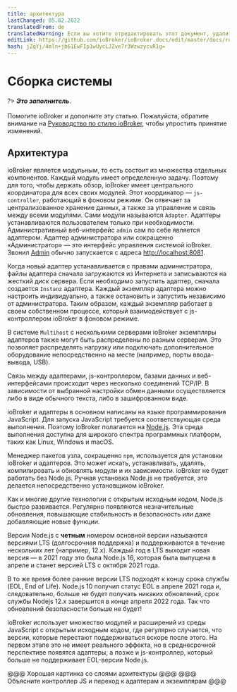 ```yaml
---
title: архитектура
lastChanged: 05.02.2022
translatedFrom: de
translatedWarning: Если вы хотите отредактировать этот документ, удалите поле «translationFrom», в противном случае этот документ будет снова автоматически переведен
editLink: https://github.com/ioBroker/ioBroker.docs/edit/master/docs/ru/basics/architecture.md
hash: jZqYj/4mln+jb61EwFIp1wUycLJZve7r3WzwzycvR1g=
---
```

# Сборка системы
?> ***Это заполнитель***.<br><br> Помогите ioBroker и дополните эту статью. Пожалуйста, обратите внимание на [Руководство по стилю ioBroker](https://www.iobroker.net/#de/documentation/community/styleguidedoc.md), чтобы упростить принятие изменений.

## Архитектура
ioBroker является модульным, то есть состоит из множества отдельных компонентов. Каждый модуль имеет определенную задачу. Поэтому для того, чтобы держать обзор, ioBroker имеет центрального координатора для всех своих модулей. Этот координатор — `js-controller`, работающий в фоновом режиме. Он отвечает за централизованное хранение данных, а также за управление и связь между всеми модулями. Сами модули называются `Adapter`. Адаптеры устанавливаются пользователем только при необходимости. Административный веб-интерфейс `admin` сам по себе является адаптером. Адаптер администратора или сокращенно «Администратор» — это интерфейс управления системой ioBroker. Звонил [Admin](https://www.iobroker.net/#de/documentation/admin/README.md) обычно запускается с адреса [http://localhost:8081](http://localhost:8081).

Когда новый адаптер устанавливается с правами администратора, файлы адаптера сначала загружаются из Интернета и записываются на жесткий диск сервера. Если необходимо запустить адаптер, сначала создается `Instanz` адаптера. Каждый экземпляр адаптера можно настроить индивидуально, а также остановить и запустить независимо от администратора. Таким образом, каждый экземпляр работает в своем собственном процессе, который взаимодействует с js-контроллером ioBroker в фоновом режиме.

В системе `Multihost` с несколькими серверами ioBroker экземпляры адаптеров также могут быть распределены по разным серверам. Это позволяет распределять нагрузку или подключать дополнительное оборудование непосредственно на месте (например, порты ввода-вывода, USB).

Связь между адаптерами, js-контроллером, базами данных и веб-интерфейсами происходит через несколько соединений TCP/IP. В зависимости от выбранной настройки обмен данными осуществляется либо в виде обычного текста, либо в зашифрованном виде.

ioBroker и адаптеры в основном написаны на языке программирования JavaScript. Для запуска JavaScript требуется соответствующая среда выполнения. Поэтому ioBroker полагается на [Node.js](https://github.com/nodesource/distributions#installation-instructions). Эта среда выполнения доступна для широкого спектра программных платформ, таких как Linux, Windows и macOS.

Менеджер пакетов узла, сокращенно `npm`, используется для установки ioBroker и адаптеров. Это может искать, устанавливать, удалять, компилировать и обновлять модули и их зависимости.
ioBroker не будет работать без Node.js. Ручная установка Node.js не требуется, это делается непосредственно установщиком ioBroker.

Как и многие другие технологии с открытым исходным кодом, Node.js быстро развивается. Регулярно появляются незначительные обновления, повышающие стабильность и безопасность или даже добавляющие новые функции.

Версии Node.js с **четным** номером основной версии называются версиями LTS (долгосрочная поддержка) и поддерживаются в течение нескольких лет (например, 12.x). Каждый год в LTS выходит новая версия — в 2021 году это была Node.js 16, которая была выпущена в апреле и станет версией LTS с октября 2021 года.

В то же время более ранние версии LTS подходят к концу срока службы (EOL, End of Life). Node.js 10 получил статус EOL в апреле 2021 года и, следовательно, больше не будет получать никаких обновлений, срок службы Nodejs 12.x завершится в конце апреля 2022 года. Так что обновлений безопасности больше не будет!

ioBroker использует множество модулей и расширений из среды JavaScript с открытым исходным кодом, где регулярно случается, что версии, которые перестают поддерживаться вскоре после этого. На первом этапе это не имеет реального эффекта, но в среднесрочной перспективе появятся адаптеры, а позже и js-контроллер, который больше не поддерживает EOL-версии Node.js.

@@@ Хорошая картинка со слоями архитектуры @@@ @@@ Объясните контроллер JS и переход к адаптерам и экземплярам @@@